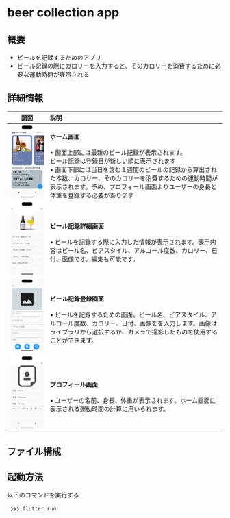 # beer collection app

## 概要

- ビールを記録するためのアプリ
- ビール記録の際にカロリーを入力すると、そのカロリーを消費するために必要な運動時間が表示される

## 詳細情報

|                                画面                                | 説明                                                                                                                                                                                                                                                                                                                             |
| :----------------------------------------------------------------: | :------------------------------------------------------------------------------------------------------------------------------------------------------------------------------------------------------------------------------------------------------------------------------------------------------------------------------- |
|   <img src="assets/images/screen_shot/homePage.png" width="250">   | <br>**ホーム画面**<br><br> • 画面上部には最新のビール記録が表示されます。<br>ビール記録は登録日が新しい順に表示されます<br> • 画面下部には当日を含む１週間のビールの記録から算出された本数、カロリー、そのカロリーを消費するための運動時間が表示されます。予め、プロフィール画面よりユーザーの身長と体重を登録する必要があります |
|  <img src="assets/images/screen_shot/detailPage.png" width="250">  | <br>**ビール記録詳細画面**<br><br> • ビールを記録する際に入力した情報が表示されます。表示内容はビール名、ビアスタイル、アルコール度数、カロリー、日付、画像です。編集も可能です。                                                                                                                                                |
| <img src="assets/images/screen_shot/registryPage.png" width="250"> | <br>**ビール記録登録画面**<br><br> • ビールを記録するための画面。ビール名、ビアスタイル、アルコール度数、カロリー、日付、画像をを入力します。画像はライブラリから選択するか、カメラで撮影したものを使用することができます。                                                                                                      |
| <img src="assets/images/screen_shot/profilePage.png" width="250">  | <br>**プロフィール画面**<br><br> • ユーザーの名前、身長、体重が表示されます。ホーム画面に表示される運動時間の計算に用いられます。                                                                                                                                                                                                |

## ファイル構成

## 起動方法

以下のコマンドを実行する

```bash
 ❯❯❯ flutter run
```
